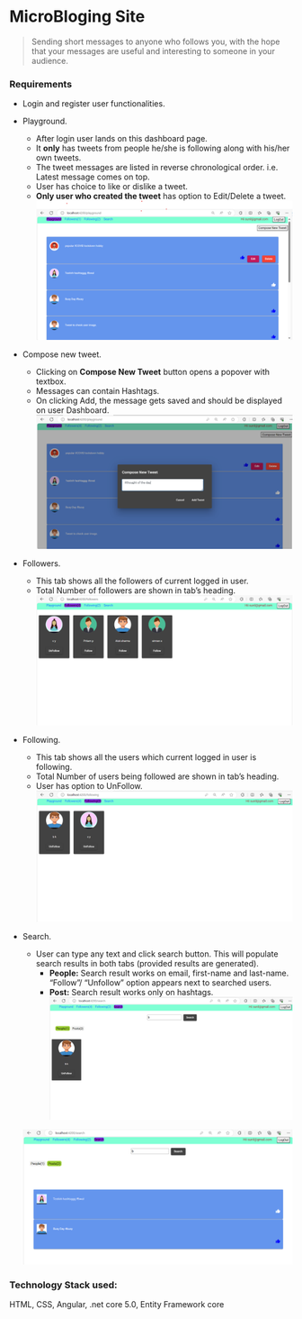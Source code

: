 # MicroBloging Site
> Sending short messages to anyone who follows you, with the hope that your messages are useful and interesting to someone in your audience.
### Requirements
- Login and register user functionalities.
- Playground.
   - After login user lands on this dashboard page.
   - It **only** has tweets from people he/she is following along with his/her own tweets.
   - The tweet messages are listed in reverse chronological order. i.e. Latest message comes on top.
   - User has choice to like or dislike a tweet.
   - **Only user who created the tweet** has option to Edit/Delete a tweet.
 ![playground](https://github.com/sunil-yadav-800/Glitter-MiniTweeter/blob/main/snapshots/playground.png)
- Compose new tweet.
    - Clicking on **Compose New Tweet** button opens a popover with textbox.
    - Messages can contain Hashtags.
    - On clicking Add, the message gets saved and should be displayed on user Dashboard.
 ![comose new tweet](https://github.com/sunil-yadav-800/Glitter-MiniTweeter/blob/main/snapshots/add%20tweet.png)

- Followers.
   - This tab shows all the followers of current logged in user.
   - Total Number of followers are shown in tab’s heading.
  ![followers](https://github.com/sunil-yadav-800/Glitter-MiniTweeter/blob/main/snapshots/followers.png)
- Following.
   - This tab shows all the users which current logged in user is following.
   - Total Number of users being followed are shown in tab’s heading.
   - User has option to UnFollow.
  ![followings](https://github.com/sunil-yadav-800/Glitter-MiniTweeter/blob/main/snapshots/following.png)
- Search.
  - User can type any text and click search button. This will populate search results in both tabs (provided results are generated).
     - **People:** Search result works on email, first-name and last-name. “Follow”/ “Unfollow” option appears next to searched users.
     - **Post:** Search result works only on hashtags.
  ![search-people](https://github.com/sunil-yadav-800/Glitter-MiniTweeter/blob/main/snapshots/search-people.png)

  ![search-posts](https://github.com/sunil-yadav-800/Glitter-MiniTweeter/blob/main/snapshots/search-posts.png)

### Technology Stack used:
  HTML, CSS, Angular, .net core 5.0, Entity Framework core
